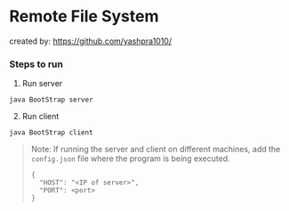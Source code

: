 # Remote File System
created by: https://github.com/yashpra1010/

### Steps to run
1. Run server
```
java BootStrap server
```
2. Run client
```
java BootStrap client
```
> Note: If running the server and client on different machines, add the `config.json` file where the program is being executed.
> ```
> {
>   "HOST": "<IP of server>",
>   "PORT": <port>
> }
> ```
